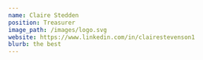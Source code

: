```yaml
---
name: Claire Stedden
position: Treasurer
image_path: /images/logo.svg
website: https://www.linkedin.com/in/clairestevenson1
blurb: the best
---
```

